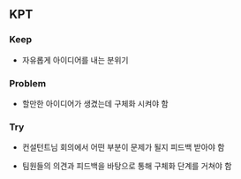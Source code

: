 ## KPT

### Keep

- 자유롭게 아이디어를 내는 분위기

### Problem

- 할만한 아이디어가 생겼는데 구체화 시켜야 함

### Try

- 컨설턴트님 회의에서 어떤 부분이 문제가 될지 피드백 받아야 함

- 팀원들의 의견과 피드백을 바탕으로 통해 구체화 단계를 거쳐야 함
